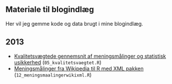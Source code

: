 Materiale til blogindlæg
---

Her vil jeg gemme kode og data brugt i mine blogindlæg.

## 2013
- [Kvalitetsvægtede gennemsnit af meningsmålinger og statistisk usikkerhed](http://erikgahner.dk/2013/05/02/kvalitetsvaegtede-gennemsnit-af-meningsmalinger-og-statistisk-usikkerhed/) (`05_kvalitetsvaegtet.R`)
- [Meningsmålinger fra Wikipedia til R med XML pakken](http://erikgahner.dk/2013/12/11/meningsmalinger-fra-wikipedia-til-r-med-xml-pakken/) (`12_meningsmaalingerwikixml.R`)
